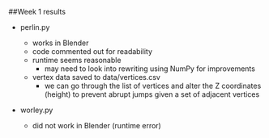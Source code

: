 ##Week 1 results 

- perlin.py
  - works in Blender
  - code commented out for readability
  - runtime seems reasonable
    - may need to look into rewriting using NumPy for improvements
  - vertex data saved to data/vertices.csv
    - we can go through the list of vertices and alter the Z coordinates (height) to prevent abrupt jumps given a set of adjacent vertices

- worley.py
  - did not work in Blender (runtime error)